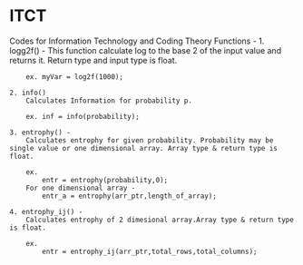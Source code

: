 # ITCT
Codes for Information Technology and Coding Theory 
Functions - 
	1. logg2f() -
		This function calculate log to the base 2 of the input value and returns it. Return type and input type is float.

		ex. myVar = log2f(1000);

	2. info()
		Calculates Information for probability p.

		ex. inf = info(probability); 

	3. entrophy() - 
		Calculates entrophy for given probability. Probability may be single value or one dimensional array. Array type & return type is float.

		ex. 
			entr = entrophy(probability,0);
		For one dimensional array -
			entr_a = entrophy(arr_ptr,length_of_array);

	4. entrophy_ij() -
		Calculates entrophy of 2 dimesional array.Array type & return type is float.

		ex. 
			entr = entrophy_ij(arr_ptr,total_rows,total_columns);  